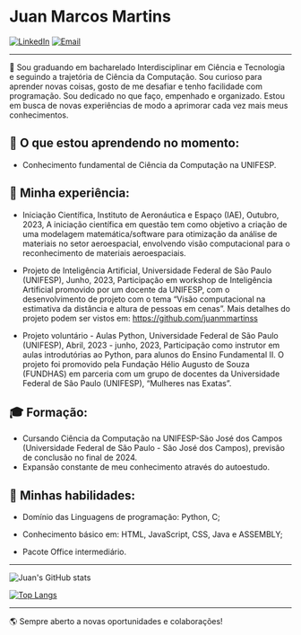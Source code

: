 # Juan Marcos Martins

[![LinkedIn](https://img.shields.io/badge/LinkedIn-Juan%20Martins-blue)](https://www.linkedin.com/in/juan-marcos-martins-1aa289248/)
[![Email](https://img.shields.io/badge/Email-juanmarcosmartinss%40gmail.com-red)](mailto:juanmarcosmartinss@gmail.com)

---
:wave: Sou graduando em bacharelado Interdisciplinar em Ciência e
Tecnologia e seguindo a trajetória de Ciência da Computação. Sou
curioso para aprender novas coisas, gosto de me desafiar e tenho
facilidade com programação. Sou dedicado no que faço,
empenhado e organizado. Estou em busca de novas experiências
de modo a aprimorar cada vez mais meus conhecimentos.

## :open_book: O que estou aprendendo no momento:
- Conhecimento fundamental de Ciência da Computação na UNIFESP.

## :briefcase: Minha experiência:
- Iniciação Científica, 
Instituto de Aeronáutica e Espaço (IAE), 
Outubro, 2023, 
A iniciação científica em questão tem como objetivo a criação de uma modelagem matemática/software para otimização da análise de materiais no setor aeroespacial, envolvendo visão computacional para o reconhecimento de materiais aeroespaciais.


- Projeto de Inteligência Artificial, 
Universidade Federal de São Paulo (UNIFESP), 
Junho, 2023, 
Participação em workshop de Inteligência Artificial promovido por um docente da UNIFESP, com o desenvolvimento de projeto com o tema “Visão computacional na estimativa da distância e altura de pessoas em cenas”. Mais detalhes do projeto podem ser vistos em: https://github.com/juanmmartinss


- Projeto voluntário - Aulas Python, 
Universidade Federal de São Paulo (UNIFESP), 
Abril, 2023 - junho, 2023, 
Participação como instrutor em aulas introdutórias ao Python, para alunos do Ensino Fundamental II. O projeto foi promovido pela Fundação Hélio Augusto de Souza (FUNDHAS) em parceria com um grupo de docentes da Universidade Federal de São Paulo (UNIFESP), “Mulheres nas Exatas”. 


## :mortar_board: Formação:
- Cursando Ciência da Computação na UNIFESP-São José dos Campos (Universidade Federal de São Paulo - São José dos Campos), previsão de conclusão no final de 2024.
- Expansão constante de meu conhecimento através do autoestudo.

## :dart: Minhas habilidades:
- Domínio das Linguagens de
programação: Python, C;

- Conhecimento básico em:
HTML, JavaScript, CSS,  Java e ASSEMBLY;

- Pacote Office intermediário.



---

![Juan's GitHub stats](https://github-readme-stats.vercel.app/api?username=juanmmartinss&show_icons=true&theme=merko)

[![Top Langs](https://github-readme-stats.vercel.app/api/top-langs/?username=juanmmartinss&layout=compact&theme=merko)](https://github.com/juanmmartinss/github-readme-stats)


---

:earth_americas: Sempre aberto a novas oportunidades e colaborações!

